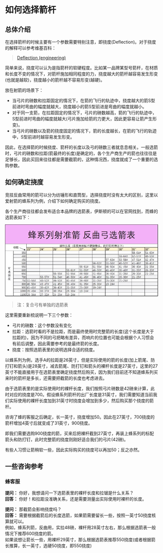 # 如何选择箭杆

## 总体介绍

在选择箭杆的时候主要有一个参数需要特别注意，即挠度(Deflection)。对于挠度的解释可以参考维基百科：
> [Deflection (engineering)](https://en.wikipedia.org/wiki/Deflection_(engineering))

简单来说，挠度可以认为是指箭杆的软硬程度。比如某一品牌某型号箭杆，在材质和长度不变的情况下，对箭杆施加相同程度的力，挠度越大的箭杆越容易发生形变(也就是越软)，挠度越小的箭杆越不容易形变(越硬)。

放在射箭的场景下：

- 当弓片的磅数和拉距固定的情况下，在箭的飞行的轨迹中，挠度越大的箭S型前进时弯曲的幅度就越大，挠度越小的箭S型前进是弯曲的幅度就越小。
- 对于同一支箭，在拉距固定的情况下，弓片的磅数越高，箭的飞行的轨迹中，S型前进时弯曲的幅度就越大(弓片施加给箭的力更大，因此更容易让箭产生形变)。
- 当弓片的磅数以及箭的挠度固定的情况下，箭的长度越长，在箭的飞行的轨迹中，S型前进时越容易发生形变。

因此，在选择箭的时候挠度、箭杆的长度以及弓的磅数三者就息息相关。一般选箭时，弓片的磅数和拉距(箭最终的长度)是确定的，各个生产商生产的箭也往往往是足够长，因此买回来往往都是需要截箭的，这种情况西，挠度就成了一个重要的选购参数。

## 如何确定挠度

竞技反曲常用的箭可以分为纺锤形和直筒型，选择挠度时没有太大的区别，这里以爱射箭的蜂系列为例，介绍下如何确定购买的挠度。

各个生产商往往都会发布适合本品牌的选箭表，伊斯顿的可以在官网找到，而蜂的选箭表如下：

![蜂系列射准箭反曲弓选箭表](https://github.com/Recurve-Things/Notes/blob/main/pics/bp_recurve_shaft_chose_table.jpg?raw=true "蜂系列射准箭反曲弓选箭表")

> 注：复合弓有单独的选箭表

这里需要重新梳说明一下三个参数：

- 弓片的磅数：这个参数没有变化
- 拉距：选箭时看的不是拉距，而是最终使用时完整箭的长度(这个长度是大于拉距的)，因为不同的弓把略有差异，而响片的位置也可能会根据个人习惯会有前后调整，因此需要参考的是最终箭的长度。
- 挠度：按照选箭表里的说明选择合适的挠度。

以蜂系列为例，选手A的拉距是26英寸，但是实际使用的箭的长度(加上箭尾、防打钉和箭头)是28英寸，减去箭尾、防打钉和箭头的裸杆长度是27英寸，这里的27英寸不能直接用于在选箭表里确定挠度然后购买，因为我们目前还不知道蜂系列买来时的箭杆是多长，还需要把截箭的长度也考虑进去。

由于选箭表里的是实际使用时的裸杆长度，我们按照弓片磅数是42磅来计算，此时对应的挠度是700。假设蜂系列箭杆的出厂长度是31英寸，我们需要知道当前我们实际使用的裸杆长度加到31英寸时挠度会增加到多少，然后购买那个挠度的箭杆。

咨询了蜂的客服之后确定，长一英寸，挠度增加50。因此在27英寸，700挠度的箭杆增加4英寸后就变成了31英寸，900挠度。

即我们需要选购900挠度的箭，买来后把裸杆截到27英寸，再装上蜂系列的标配箭头和防打钉，此时完整箭的挠度则刚好适合我们的弓片(42磅)。

有些人习惯让箭稍软一些，因此实际购买的挠度可以再加50；反之亦然。

## 一些咨询参考

### 蜂客服

**提问：** 你好，我想请问一下选箭表里的裸杆长度和拉锯是什么关系？
<br>**回答：** 你好！和拉距没准确关系，还是需要测量出实际使用时裸杆的长度。

**提问：** 那截箭会影响挠度吗？
<br>**回答：** 需要根据截箭后的长度选箭，如果箭需要留长一些，按照一英寸50挠度核算就可以。
<br>例如，蜂系列箭，反曲用，实拉48磅，裸杆用28英寸左右，那么根据选箭表一般情况下推荐600挠度的箭。
<br>如果说想让箭长一些，用裸杆29英寸，那么根据选箭表推荐550挠度(或者根据箭长推算，长一英寸，选硬50挠度，即550挠度)